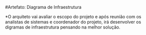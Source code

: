 #Artefato: Diagrama de Infraestrutura

*O arquiteto vai avaliar o escopo do projeto e após reunião com os analistas de sistemas e coordenador do projeto, irá desenvolver
os digramas de infraestrutura pensando na melhor solução.
